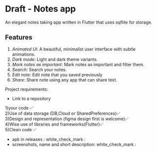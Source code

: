 # Draft - Notes app

An elegant notes taking app written in Flutter that uses sqflite for storage.

## Features
1. *Animated UI*: A beautiful, minimalist user interface with subtle animations.
2. *Dark mode*: Light and dark theme variants.
3. *Mark notes as important*: Mark notes as important and filter them.
4. *Search*: Search your notes.
5. *Edit note*: Edit note that you saved previously
6. *Share*: Share note using any app that can share text.


 Project requirements:
* Link to a repository

1)your code :white_check_mark: <br />
2)Use of data storage (DB,Cloud or SharedPreferences):white_check_mark: <br />
3)Design and representation (figma design first is welcome):white_check_mark: <br />
4)Wise use of libraries and frameworks(Flutter):white_check_mark: <br />
5)Clean code :white_check_mark:<br />
* apk in releases : white_check_mark :<br />
* screenshots, name and short description: white_check_mark :<br />
